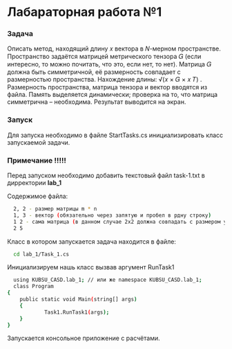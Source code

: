 
# Лабараторная работа №1

### Задача
Описать метод, находящий длину 𝑥 вектора в 𝑁-мерном пространстве. Пространство
задаётся матрицей метрического тензора 𝐺 (если интересно, то можно почитать, что это,
если нет, то нет). Матрица 𝐺 должна быть симметричной, её размерность совпадает с
размерностью пространства. Нахождение длины: √(𝑥 × 𝐺 × 𝑥 𝑇) . Размерность пространства,
матрица тензора и вектор вводятся из файла. Память выделяется динамически; проверка
на то, что матрица симметрична – необходима. Результат выводится на экран.

### Запуск

Для запуска необходимо в файле StartTasks.cs инициализировать класс запускаемой задачи.

### Примечание !!!!!

Перед запуском необходимо добавить текстовый файл task-1.txt
в дирректории **lab_1**

Содержимое файла:

```bash
  2, 2 - размер матрицы m * n
  1, 3 - вектор (обязательно через запятую и пробел в рдну строку)
  1 2 - сама матрица (в данном случае 2x2 должна совпадать с размером указанном выше)
  2 5
```
Класс в котором запускается задача находится в файле:

```bash
  cd lab_1/Task_1.cs
```

Инициализируем нашь класс вызвав аргумент RunTask1

```bash
  using KUBSU_CASD.lab_1; // или же namespace KUBSU_CASD.lab_1;
  class Program
{
    public static void Main(string[] args)
    {
            Task1.RunTask1(args);
    }
}
```

Запускается консольное приложение с расчётами.
    